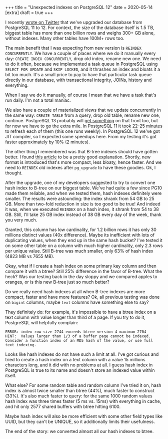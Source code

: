 +++
title = "Unexpected indexes on PostgreSQL 12"
date = 2020-05-14
[extra]
draft = true
+++

I recently [wrote on
Twitter](https://twitter.com/murkt/status/1258049654601719808) that we've
upgraded our database from PostgreSQL 11 to 12. For context, the size of the
database itself is 1.5 TB, biggest table has more than one billion rows and
weighs 300+ GB alone, without indexes. Many other tables have 100M+ rows too.

The main benefit that I was expecting from new version is `REINDEX
CONCURRENTLY`. We have a couple of places where we do it manually every day:
`CREATE INDEX CONCURRENTLY`, drop old index, rename new one. We need to do it
often, because we implemented a task queue in PostgreSQL using `SELECT FOR
UPDATE` and `SKIP LOCKED`, and it thrashes an index and bloats it a bit too
much. It's a small price to pay to have that particular task queue directly in
our database, with transactional integrity, JOINs, history and everything.

When I say we do it manually, of course I mean that we have a task that's run
daily. I'm not a total maniac.

We also have a couple of materialized views that we update concurrently in the
same way: `CREATE TABLE` from a query, drop old table, rename new one,
continue. PostgreSQL 13 probably will [get
something](https://commitfest.postgresql.org/27/2138/) on that front too, but
for now we have to go the extra mile. In PostgreSQL 11 it took 22-25 minutes to
refresh each of them (this one runs weekly). In PostgreSQL 12 we've got JIT
compiler, so I expected some speedups here. From my testing it's got faster
approximately by 10% (2 minutes).

The other thing I remembered was that B-tree indexes should have gotten
better. I found [this
article](https://www.cybertec-postgresql.com/en/b-tree-index-improvements-in-postgresql-v12/)
to be a pretty good explanation. Shortly, new format is introduced that's more
compact, less bloaty, hence faster. And we need to `REINDEX` old indexes after
`pg_upgrade` to have these goodies. Ok, I thought.

After the upgrade, one of my developers suggested to try to convert one hash
index to B-tree on our biggest table. We've had quite a few since PG10 made them
reliable, and when we tested them, hash indexes definitely were smaller. The
results were astounding: the index shrank from 54 GB to 25 GB. More than
two-fold reduction in size is too good to be true! And indeed it was, when we
executed `REINDEX` on a hash index, it shrank from 54 to 38 GB. Still, I'll take
25 GB index instead of 38 GB every day of the week, thank you very much.

Granted, this column has low cardinality, for 1.2 billion rows it has only 30
millions distinct values (40x difference). Maybe its inefficient with lots of
duplicating values, when they end up in the same hash bucket? I've tested it on
some other table on a column with much higher cardinality, only 2.3 rows per
unique value. Still B-tree was much smaller, only 63% of hash index (4823 MB vs
7655 MB).

Okay, what if I create a hash index on some primary key column and then compare it
with a btree? Still 25% difference in the favor of B-tree. What the heck? Was
our testing back in the day sloppy and we compared apples to oranges, or is this
new B-tree just so much better?

Do we really need hash indexes at all when B-tree indexes are more compact,
faster and have more features? Ok, all previous testing was done on `bigint`
columns, maybe `text` columns have something else to say?

They definitely do: for example, it's impossible to have a btree index on a text
column with value longer than third of a page. If you try to do it, PostgreSQL
will helpfully complain:

```
ERROR: index row size 2744 exceeds btree version 4 maximum 2704
HINT:  Values larger than 1/3 of a buffer page cannot be indexed.
Consider a function index of an MD5 hash of the value, or use full text indexing.
```

Looks like hash indexes do not have such a limit at all. I've got curious and
tried to create a hash index on a text column with a value 15 millions
characters long, and it did with no problems at all. I guess hash index in
PostgreSQL is true to its name and doesn't store an indexed value within itself.

What else? For some random table and random column I've tried it on, hash index
is almost twice smaller than btree (44%), much faster to construct (33%). It's
also much faster to query: for the same 1000 random values hash index was three
times faster (5 ms vs. 15ms) with everything in cache, and hit only 2577 shared
buffers with btree hitting 6100.

Maybe hash index will also be more efficient with some other field types like
UUID, but they can't be UNIQUE, so it additionally limits their usefulness.

The end of the story: we converted almost all our hash indexes to btree.
